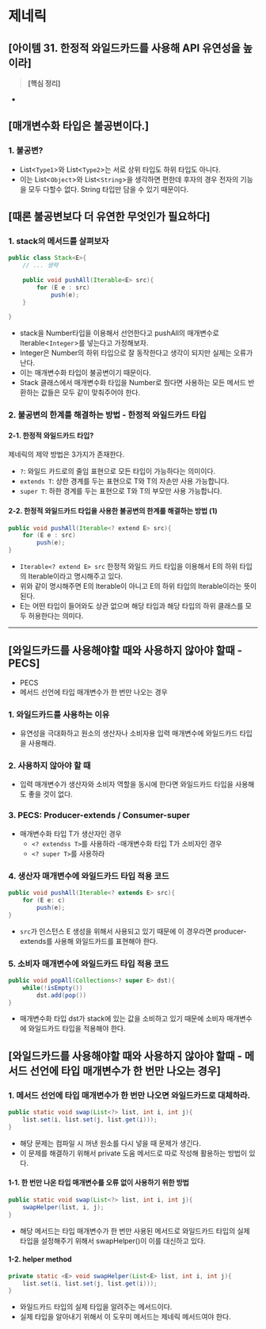 # 제네릭
## [아이템 31. 한정적 와일드카드를 사용해  API 유연성을 높이라]

> **[핵심 정리]** <br>
-

## [매개변수화 타입은 불공변이다.]
### 1. 불공변?
- List<`Type1`>와 List<`Type2`>는 서로 상위 타입도 하위 타입도 아니다.
- 이는 List<`Object`>와 List<`String`>을 생각하면 편한데 후자의 경우 전자의 기능을 모두 다할수 없다. String 타입만 담을 수 있기 때문이다.

## [때론 불공변보다 더 유연한 무엇인가 필요하다]
### 1. stack의 메서드를 살펴보자
```java
public class Stack<E>{
	// ... 생략
    
    public void pushAll(Iterable<E> src){
    	for (E e : src)
       		push(e);
    }
	
}

```
- stack을 Number타입을 이용해서 선언한다고 pushAll의 매개변수로 Iterable<`Integer`>를 넣는다고 가정해보자. 
- Integer은 Number의 하위 타입으로 잘 동작한다고 생각이 되지만 실제는 오류가 난다.
- 이는 매개변수화 타입이 불공변이기 때문이다. 
- Stack 클래스에서 매개변수화 타입을 Number로 줬다면 사용하는 모든 메서드 반환하는 값들은 모두 같이 맞춰주어야 한다.

### 2. 불공변의 한계를 해결하는 방법 - 한정적 와일드카드 타입
#### 2-1. 한정적 와일드카드 타입?
제네릭의 제약 방법은 3가지가 존재한다.
- `?`: 와일드 카드로의 줄임 표현으로 모든 타입이 가능하다는 의미이다.
- `extends T`: 상한 경계를 두는 표현으로 T와 T의 자손만 사용 가능합니다.
- `super T`: 하한 경계를 두는 표현으로 T와 T의 부모만 사용 가능합니다. 
#### 2-2. 한정적 와일드카드 타입을 사용한 불공변의 한계를 해결하는 방법 (1) 
```java
public void pushAll(Iterable<? extend E> src){
	for (E e : src)
    	push(e);
}
```
- `Iterable<? extend E> src` 한정적 와일드 카드 타입을 이용해서 E의 하위 타입의 Iterable이라고 명시해주고 있다.
- 위와 같이 명시해주면 E의 Iterable이 아니고 E의 하위 타입의 Iterable이라는 뜻이 된다.
- E는 어떤 타입이 들어와도 상관 없으며 해당 타입과 해당 타입의 하위 클래스를 모두 허용한다는 의미다. 

----
## [와일드카드를 사용해야할 때와 사용하지 않아야 할때 - PECS]
- PECS
- 메서드 선언에 타입 매개변수가 한 번만 나오는 경우

### 1. 와일드카드를 사용하는 이유
- 유연성을 극대화하고 원소의 생산자나 소비자용 입력 매개변수에 와일드카드 타입을 사용해라.

### 2. 사용하지 않아야 할 때 
- 입력 매개변수가 생산자와 소비자 역할을 동시에 한다면 와일드카드 타입을 사용해도 좋을 것이 없다.

### 3. PECS: Producer-extends / Consumer-super
- 매개변수화 타입 T가 생산자인 경우
  - `<? extendss T>`를 사용하라
-매개변수화 타입 T가 소비자인 경우
  - `<? super T>`를 사용하라

### 4. 생산자 매개변수에 와일드카드 타입 적용 코드
~~~java
public void pushAll(Iterable<? extends E> src){
	for (E e: c)
    	push(e);
}
~~~
- `src`가 인스턴스 E 생성을 위해서 사용되고 있기 때문에 이 경우라면 producer-extends를 사용해 와일드카드를 표현해야 한다.

### 5. 소비자 매개변수에 와일드카드 타입 적용 코드
~~~java
public void popAll(Collections<? super E> dst){
	while(!isEmpty())
    	dst.add(pop())
}
~~~
- 매개변수화 타입 dst가 stack에 있는 값을 소비하고 있기 때문에 소비자 매개변수에 와일드카드 타입을 적용해야 한다.

## [와일드카드를 사용해야할 때와 사용하지 않아야 할때 - 메서드 선언에 타입 매개변수가 한 번만 나오는 경우]
### 1. 메서드 선언에 타입 매개변수가 한 번만 나오면 와일드카드로 대체하라.
~~~java
public static void swap(List<?> list, int i, int j){
	list.set(i, list.set(j, list.get(i)));
}
~~~
- 해당 문제는 컴파일 시 꺼낸 원소를 다시 넣을 때 문제가 생긴다.
- 이 문제를 해결하기 위해서 private 도움 메서드로 따로 작성해 활용하는 방법이 있다.

#### 1-1. 한 번만 나온 타입 매개변수를 오류 없이 사용하기 위한 방법
~~~java
public static void swap(List<?> list, int i, int j){
	swapHelper(list, i, j);
}
~~~
- 해당 메서드는 타입 매개변수가 한 번만 사용된 메서드로 와일드카드 타입의 실제 타입을 설정해주기 위해서 swapHelper()이 이를 대신하고 있다. 

#### 1-2. helper method
~~~java
private static <E> void swapHelper(List<E> list, int i, int j){
	list.set(i, list.set(j, list.get(i)));
}
~~~
- 와일드카드 타입의 실제 타입을 알려주는 메서드이다.
- 실제 타입을 알아내기 위해서 이 도우미 메서드는 제네릭 메서드여야 한다.